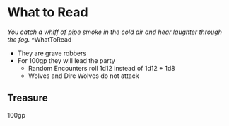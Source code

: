 # What to Read
*You catch a whiff of pipe smoke in the cold air and hear laughter through the fog.*
^WhatToRead

- They are grave robbers
- For 100gp they will lead the party
	- Random Encounters roll 1d12 instead of 1d12 + 1d8
	- Wolves and Dire Wolves do not attack

## Treasure 
100gp